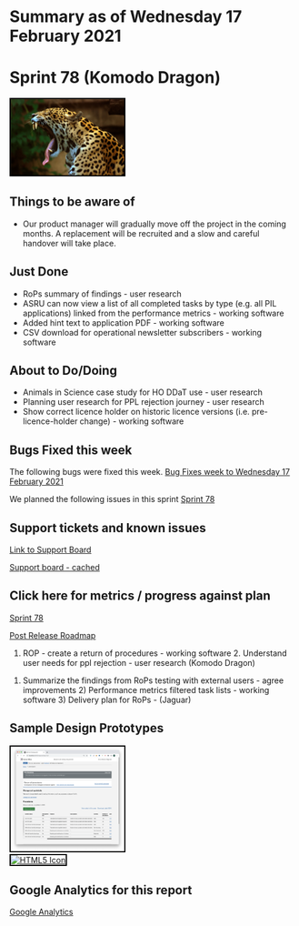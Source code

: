 # Summary as of Wednesday 17 February 2021 

# Sprint 78 (Komodo Dragon)
<img src="graphs/jaguar.jpg" alt="HTML5 Icon" width="200" style="border:2px solid black">
<br>

## Things to be aware of
* Our product manager will gradually move off the project in the coming months. A replacement will be recruited and a slow and careful handover will take place.

## Just Done
* RoPs summary of findings - user research
* ASRU can now view a list of all completed tasks by type (e.g. all PIL applications) linked from the performance metrics - working software
* Added hint text to application PDF - working software
* CSV download for operational newsletter subscribers - working software

## About to Do/Doing
* Animals in Science case study for HO DDaT use - user research
* Planning user research for PPL rejection journey - user research
* Show correct licence holder on historic licence versions (i.e. pre-licence-holder change) - working software

## Bugs Fixed this week
The following bugs were fixed this week.
[Bug Fixes week to Wednesday 17 February 2021](graphs/bugs17022021.png)

We planned the following issues in this sprint 
[Sprint 78](graphs/sprint17022021.png)

## Support tickets and known issues
[Link to Support Board](https://collaboration.homeoffice.gov.uk/jira/secure/RapidBoard.jspa?rapidView=1717&selectedIssue=ASSB-253)

[Support board - cached](graphs/supportBoard17022021.png)

## Click here for metrics / progress against plan
[Sprint 78](graphs/progress17022021.png)

[Post Release Roadmap](graphs/roadmap17022021.png)

1. ROP - create a return of procedures - working software 2. Understand user needs for ppl rejection - user research (Komodo Dragon)

1) Summarize the findings from RoPs testing with external users - agree improvements 2) Performance metrics filtered task lists - working software 3) Delivery plan for RoPs - (Jaguar)

## Sample Design Prototypes
<a href="graphs/proto1_17022021.png"><img src="graphs/proto1_17022021.png" alt="HTML5 Icon" width="200" style="border:2px solid black"></a>
<br>
<a href="graphs/proto2_17022021.png"><img src="graphs/proto2_17022021.png" alt="HTML5 Icon" width="200" style="border:2px solid black"></a>
<br>


## Google Analytics for this report
[Google Analytics](graphs/GA17022021.png)

